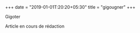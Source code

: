 +++
date = "2019-01-01T:20:20+05:30"
title = "gigougner"
+++

Gigoter
<!--more-->
Article en cours de rédaction

> 

